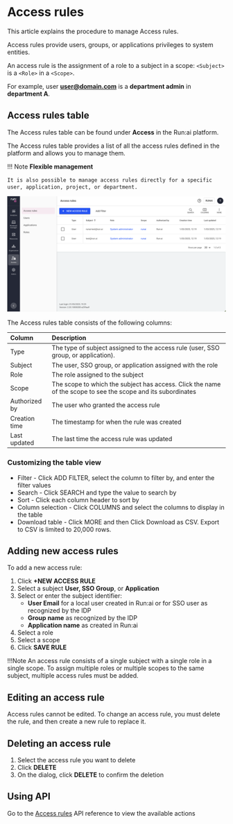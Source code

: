 # Access rules

This article explains the procedure to manage Access rules.

Access rules provide users, groups, or applications privileges to system entities.

An access rule is the assignment of a role to a subject in a scope: `<Subject>` is a `<Role>` in a `<Scope>`.

For example, user **user@domain.com** is a **department admin** in **department A**.

## Access rules table

The Access rules table can be found under **Access** in the Run:ai platform.

The Access rules table provides a list of all the access rules defined in the platform and allows you to manage them.



!!! Note
    __Flexible management__

    It is also possible to manage access rules directly for a specific user, application, project, or department.

![](img/accessrulestable.png)

The Access rules table consists of the following columns:

| Column | Description |
| :---- | :---- |
| Type | The type of subject assigned to the access rule (user, SSO group, or application). |
| Subject | The user, SSO group, or application assigned with the role |
| Role | The role assigned to the subject |
| Scope | The scope to which the subject has access. Click the name of the scope to see the scope and its subordinates |
| Authorized by | The user who granted the access rule |
| Creation time | The timestamp for when the rule was created |
| Last updated | The last time the access rule was updated |

### Customizing the table view

* Filter - Click ADD FILTER, select the column to filter by, and enter the filter values  
* Search - Click SEARCH and type the value to search by  
* Sort - Click each column header to sort by  
* Column selection - Click COLUMNS and select the columns to display in the table  
* Download table - Click MORE and then Click Download as CSV. Export to CSV is limited to 20,000 rows. 

## Adding new access rules

To add a new access rule:

1. Click **\+NEW ACCESS RULE**  
1. Select a subject **User, SSO Group**, or **Application**  
1. Select or enter the subject identifier:  
    * **User Email** for a local user created in Run:ai or for SSO user as recognized by the IDP  
    * **Group name** as recognized by the IDP  
    * **Application name** as created in Run:ai  
1. Select a role  
1. Select a scope  
1. Click **SAVE RULE**

!!!Note
    An access rule consists of a single subject with a single role in a single scope. To assign multiple roles or multiple scopes to the same subject, multiple access rules must be added.

## Editing an access rule

Access rules cannot be edited. To change an access rule, you must delete the rule, and then create a new rule to replace it.

## Deleting an access rule

1. Select the access rule you want to delete  
1. Click **DELETE**  
1. On the dialog, click **DELETE** to confirm the deletion

## Using API

Go to the [Access rules](https://app.run.ai/api/docs#tag/Access-rules) API reference to view the available actions

